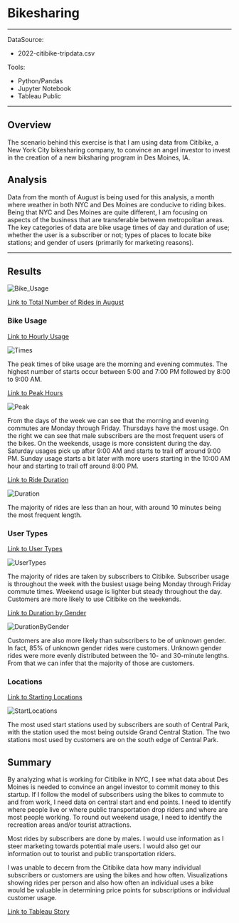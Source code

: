 # Bikesharing
---
DataSource: 
* 2022-citibike-tripdata.csv

Tools:  
* Python/Pandas
* Jupyter Notebook
* Tableau Public

---
## Overview
The scenario behind this exercise is that I am using data from Citibike, a New York City bikesharing company, to convince an angel investor to invest in the creation of a new biksharing program in Des Moines, IA.


## Analysis
Data from the month of August is being used for this analysis, a month where weather in both NYC and Des Moines are conducive to riding bikes. Being that NYC and Des Moines are quite different, I am focusing on aspects of the business that are transferable between metropolitan areas. The key categories of data are bike usage times of day and duration of use; whether the user is a subscriber or not; types of places to locate bike stations; and gender of users (primarily for marketing reasons).

---
## Results
![Bike_Usage](https://user-images.githubusercontent.com/100614690/180741762-6d65b46e-be8a-442d-93f1-5ef5ef889e2f.PNG)

[Link to Total Number of Rides in August](https://public.tableau.com/shared/T5GFKCPCM?:display_count=n&:origin=viz_share_link)

### Bike Usage
[Link to Hourly Usage](https://public.tableau.com/shared/7CBJDHWDM?:display_count=n&:origin=viz_share_link)

![Times](https://user-images.githubusercontent.com/100614690/180744474-520d1a9e-22b7-4676-87b1-4044e7c710e8.PNG)
  
The peak times of bike usage are the morning and evening commutes. The highest number of starts occur between 5:00 and 7:00 PM followed by 8:00 to 9:00 AM. 

[Link to Peak Hours](https://public.tableau.com/shared/466CNDF7B?:display_count=n&:origin=viz_share_link)

![Peak](https://user-images.githubusercontent.com/100614690/180744729-4e125569-4aaf-416c-aec5-d2ad0747b531.PNG)

From the days of the week we can see that the morning and evening commutes are Monday through Friday. Thursdays have the most usage. On the right we can see that male subscribers are the most frequent users of the bikes. On the weekends, usage is more consistent during the day. Saturday usages pick up after 9:00 AM and starts to trail off around 9:00 PM. Sunday usage starts a bit later with more users starting in the 10:00 AM hour and starting to trail off around 8:00 PM. 

[Link to Ride Duration](https://public.tableau.com/shared/MBQZMKGK3?:display_count=n&:origin=viz_share_link)

![Duration](https://user-images.githubusercontent.com/100614690/180744798-a1f2a358-29d8-4d0e-94f9-5bdfc5081d39.PNG)

The majority of rides are less than an hour, with around 10 minutes being the most frequent length.

### User Types
[Link to User Types](https://public.tableau.com/shared/Z45S5HQDC?:display_count=n&:origin=viz_share_link)


![UserTypes](https://user-images.githubusercontent.com/100614690/180744858-a8dfd48e-04ba-48b9-989f-627b22bdebb3.PNG)

The majority of rides are taken by subscribers to Citibike. Subscriber usage is throughout the week with the busiest usage being Monday through Friday commute times. Weekend usage is lighter but steady throughout the day.
Customers are more likely to use Citibike on the weekends.  

[Link to Duration by Gender](https://public.tableau.com/shared/BBY99M6Y5?:display_count=n&:origin=viz_share_link)

![DurationByGender](https://user-images.githubusercontent.com/100614690/180744949-46edae6e-6ba0-4406-91dc-c7160deba512.PNG)

Customers are also more likely than subscribers to be of unknown gender. In fact, 85% of unknown gender rides were customers. Unknown gender rides were more evenly distributed between the 10- and 30-minute lengths. From that we can infer that the majority of those are customers.

### Locations
[Link to Starting Locations](https://public.tableau.com/views/Challenge14_16580445990340/NYCinAugust?:language=en-US&publish=yes&:display_count=n&:origin=viz_share_link)

![StartLocations](https://user-images.githubusercontent.com/100614690/180744983-80118a25-9bab-495a-a34f-05388e92e70f.PNG)

The most used start stations used by subscribers are south of Central Park, with the station used the most being outside Grand Central Station. 
The two stations most used by customers are on the south edge of Central Park.  


## Summary
By analyzing what is working for Citibike in NYC, I see what data about Des Moines is needed to convince an angel investor to commit money to this startup. If I follow the model of subscribers using the bikes to commute to and from work, I need data on central start and end points. I need to identify where people live or where public transportation drop riders and where are most people working. To round out weekend usage, I need to identify the recreation areas and/or tourist attractions. 

Most rides by subscribers are done by males. I would use information as I steer marketing towards potential male users. I would also get our information out to tourist and public transportation riders.

I was unable to decern from the Citibike data how many individual subscribers or customers are using the bikes and how often. Visualizations showing rides per person and also how often an individual uses a bike would be valuable in determining price points for subscriptions or individual customer usage.


[Link to Tableau Story](https://public.tableau.com/shared/BJG4JG5WR?:display_count=n&:origin=viz_share_link)
